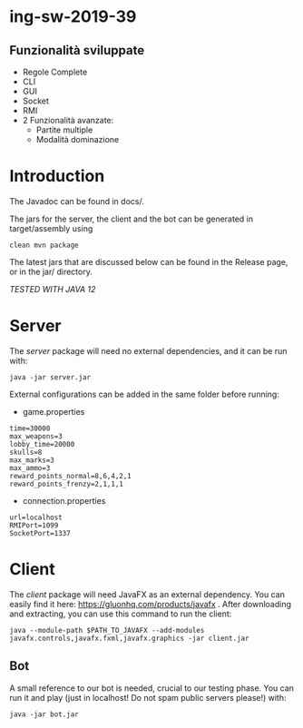 # ing-sw-2019-39
## Funzionalità sviluppate
- Regole Complete
- CLI 
- GUI 
- Socket 
- RMI 
- 2 Funzionalità avanzate:
  + Partite multiple
  + Modalità dominazione
# Introduction
The Javadoc can be found in docs/.

The jars for the server, the client and the bot can be generated in target/assembly using 
```
clean mvn package
```

The latest jars that are discussed below can be found in the Release page, or in the jar/ directory.

*TESTED WITH JAVA 12*
# Server
The *server* package will need no external dependencies, and it can be run with:
```
java -jar server.jar
```
External configurations can be added in the same folder before running:
-  game.properties
```
time=30000
max_weapons=3
lobby_time=20000
skulls=8
max_marks=3
max_ammo=3
reward_points_normal=8,6,4,2,1
reward_points_frenzy=2,1,1,1
```
- connection.properties
```
url=localhost
RMIPort=1099
SocketPort=1337
```
# Client
The *client* package will need JavaFX as an external dependency. You can easily find it here: https://gluonhq.com/products/javafx .
After downloading and extracting, you can use this command to run the client:
```
java --module-path $PATH_TO_JAVAFX --add-modules javafx.controls,javafx.fxml,javafx.graphics -jar client.jar
```
## Bot
A small reference to our bot is needed, crucial to our testing phase. You can run it and play (just in localhost! Do not spam public servers please!) with:
```
java -jar bot.jar
```
